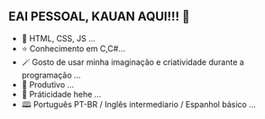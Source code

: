 ## EAI PESSOAL, KAUAN AQUI!!! 👋


- 🐉 HTML, CSS, JS ...
- ⭐ Conhecimento em C,C#...
- 🪄 Gosto de usar minha imaginação e criatividade durante a programação ...
- 🐺 Produtivo ...
- 💬 Práticidade hehe ...
- 🕮 Português PT-BR / Inglês intermediario / Espanhol básico ...
